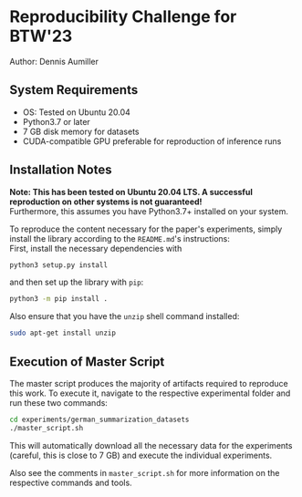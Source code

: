 # Reproducibility Challenge for BTW'23

Author: Dennis Aumiller

## System Requirements

* OS: Tested on Ubuntu 20.04
* Python3.7 or later
* 7 GB disk memory for datasets
* CUDA-compatible GPU preferable for reproduction of inference runs


## Installation Notes
**Note: This has been tested on Ubuntu 20.04 LTS. A successful reproduction on other systems is not guaranteed!**  
Furthermore, this assumes you have Python3.7+ installed on your system.

To reproduce the content necessary for the paper's experiments,
simply install the library according to the `README.md`'s instructions:  
First, install the necessary dependencies with
```bash
python3 setup.py install
```
and then set up the library with `pip`:
```bash
python3 -m pip install .
```

Also ensure that you have the `unzip` shell command installed:
```bash
sudo apt-get install unzip
```


## Execution of Master Script
The master script produces the majority of artifacts required to reproduce this work.
To execute it, navigate to the respective experimental folder and run these two commands:

```bash
cd experiments/german_summarization_datasets
./master_script.sh
```

This will automatically download all the necessary data for the experiments (careful, this is close to 7 GB)
and execute the individual experiments.

Also see the comments in `master_script.sh` for more information on the respective commands and tools.
